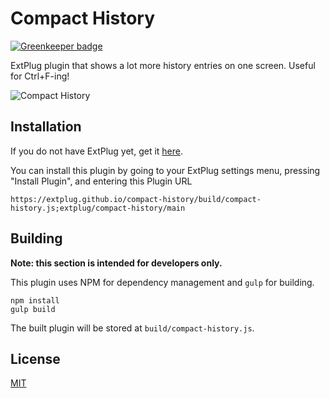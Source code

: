 Compact History
===============

[![Greenkeeper badge](https://badges.greenkeeper.io/extplug/compact-history.svg)](https://greenkeeper.io/)

ExtPlug plugin that shows a lot more history entries on one screen. Useful for
Ctrl+F-ing!

![Compact History](http://i.imgur.com/KAW9FWs.png)

## Installation

If you do not have ExtPlug yet, get it [here](https://extplug.github.io).

You can install this plugin by going to your ExtPlug settings menu, pressing
"Install Plugin", and entering this Plugin URL

```
https://extplug.github.io/compact-history/build/compact-history.js;extplug/compact-history/main
```

## Building

**Note: this section is intended for developers only.**

This plugin uses NPM for dependency management and `gulp` for building.

```
npm install
gulp build
```

The built plugin will be stored at `build/compact-history.js`.

## License

[MIT](./LICENSE)

